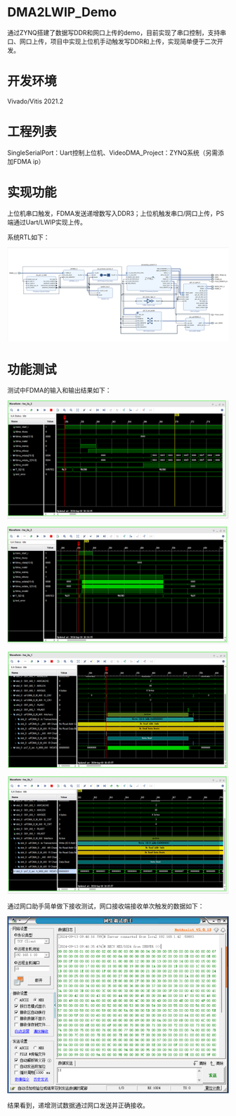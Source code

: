 # DMA2LWIP_Demo
通过ZYNQ搭建了数据写DDR和网口上传的demo，目前实现了串口控制，支持串口、网口上传，项目中实现上位机手动触发写DDR和上传，实现简单便于二次开发。

# 开发环境
Vivado/Vitis 2021.2

# 工程列表
SingleSerialPort：Uart控制上位机、VideoDMA_Project：ZYNQ系统（另需添加FDMA ip）

# 实现功能
上位机串口触发，FDMA发送递增数写入DDR3；上位机触发串口/网口上传，PS端通过Uart/LWIP实现上传。

系统RTL如下：

![image](./image/系统RTL.png)

# 功能测试
测试中FDMA的输入和输出结果如下：

![image](./image/FDMA输入.png)

![image](./image/FDMA输入2.png)

![image](./image/FDMA输出.png)

![image](./image/FDMA输出2.png)

通过网口助手简单做下接收测试，网口接收端接收单次触发的数据如下：

![image](./image/网口接收结果.png)

结果看到，递增测试数据通过网口发送并正确接收。
